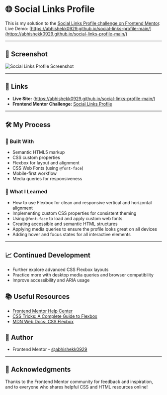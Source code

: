 # 🌐 Social Links Profile

This is my solution to the [Social Links Profile challenge on Frontend Mentor](https://www.frontendmentor.io/challenges/social-links-profile-UG32l9m6dQ).  
Live Demo: [https://abhishekk0929.github.io/social-links-profile-main/](https://abhishekk0929.github.io/social-links-profile-main/)

---

## 📸 Screenshot

<!-- Replace with your actual screenshot file path if available -->
![Social Links Profile Screenshot](./design/socialsocial-@abhi.png)

---

## 🔗 Links

- **Live Site:** (https://abhishekk0929.github.io/social-links-profile-main/)
- **Frontend Mentor Challenge:** [Social Links Profile](https://www.frontendmentor.io/challenges/social-links-profile-UG32l9m6dQ)

---

## 🛠️ My Process

### 🧰 Built With

- Semantic HTML5 markup
- CSS custom properties
- Flexbox for layout and alignment
- CSS Web Fonts (using `@font-face`)
- Mobile-first workflow
- Media queries for responsiveness

### 🚀 What I Learned

- How to use Flexbox for clean and responsive vertical and horizontal alignment
- Implementing custom CSS properties for consistent theming
- Using `@font-face` to load and apply custom web fonts
- Creating accessible and semantic HTML structures
- Applying media queries to ensure the profile looks great on all devices
- Adding hover and focus states for all interactive elements

---

## 📈 Continued Development

- Further explore advanced CSS Flexbox layouts
- Practice more with desktop media queries and browser compatibility
- Improve accessibility and ARIA usage

## 📚 Useful Resources

- [Frontend Mentor Help Center](https://www.frontendmentor.io/help)
- [CSS Tricks: A Complete Guide to Flexbox](https://css-tricks.com/snippets/css/a-guide-to-flexbox/)
- [MDN Web Docs: CSS Flexbox](https://developer.mozilla.org/en-US/docs/Web/CSS/CSS_flexbox)

## 👤 Author

- Frontend Mentor - [@abhishekk0929](https://www.frontendmentor.io/profile/abhishekk0929)


---

## 🙏 Acknowledgments

Thanks to the Frontend Mentor community for feedback and inspiration, and to everyone who shares helpful CSS and HTML resources online!
